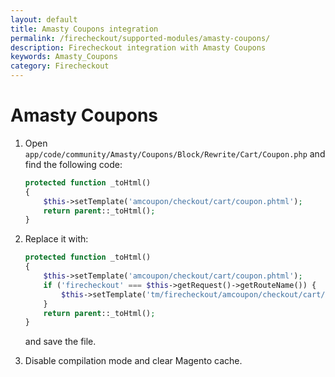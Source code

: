 ```yaml
---
layout: default
title: Amasty Coupons integration
permalink: /firecheckout/supported-modules/amasty-coupons/
description: Firecheckout integration with Amasty Coupons
keywords: Amasty_Coupons
category: Firecheckout
---
```


# Amasty Coupons

 1. Open `app/code/community/Amasty/Coupons/Block/Rewrite/Cart/Coupon.php`
 and find the following code:

    ```php
    protected function _toHtml()
    {
        $this->setTemplate('amcoupon/checkout/cart/coupon.phtml');
        return parent::_toHtml();
    }
    ```

 2. Replace it with:

    ```php
    protected function _toHtml()
    {
        $this->setTemplate('amcoupon/checkout/cart/coupon.phtml');
        if ('firecheckout' === $this->getRequest()->getRouteName()) {
            $this->setTemplate('tm/firecheckout/amcoupon/checkout/cart/coupon.phtml');
        }
        return parent::_toHtml();
    }
    ```

    and save the file.

 3. Disable compilation mode and clear Magento cache.
